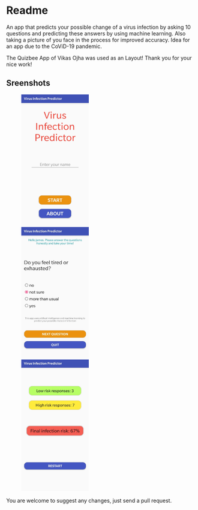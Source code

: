 # Readme
An app that predicts your possible change of a virus infection by asking 10 questions and predicting these answers by using machine learning. Also taking a picture of you face in the process for improved accuracy. Idea for an app due to the CoViD-19 pandemic.

The Quizbee App of Vikas Ojha was used as an Layout! Thank you for your nice work!

## Sreenshots

<p id="img_cont">
	<img src="/screenshot/Screenshot_20200423-122745.jpg" width = "180" height= "350" hspace=40>
	<img src="/screenshot/Screenshot_20200423-122805.jpg" width = "180" height= "350" hspace=40>
  <img src="/screenshot/Screenshot_20200423-122830.jpg" width = "180" height= "350" hspace=40>
</p>


You are welcome to suggest any changes, just send a pull request.
